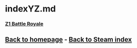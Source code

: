 # indexYZ.md

### [Z1 Battle Royale](Z1BattleRoyale/Z1BattleRoyale.md)    

## [Back to homepage](/)  -  [Back to Steam index](/Steam/indexSteam.html)
